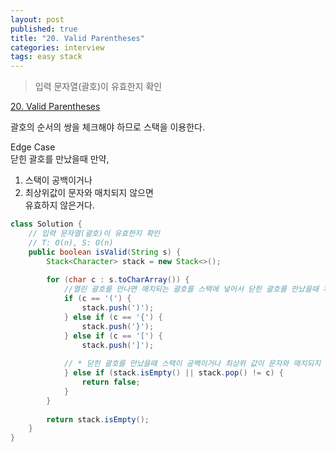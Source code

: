```yaml
---
layout: post
published: true
title: "20. Valid Parentheses"
categories: interview
tags: easy stack 
---
```


> 입력 문자열(괄호)이 유효한지 확인 

[20. Valid Parentheses](https://leetcode.com/problems/valid-parentheses/)

괄호의 순서의 쌍을 체크해야 하므로 스택을 이용한다.

Edge Case  
닫힌 괄호를 만났을때 만약,
1. 스택이 공백이거나 
2. 최상위값이 문자와 매치되지 않으면  
유효하지 않은거다.

```java
class Solution {
    // 입력 문자열(괄호)이 유효한지 확인 
    // T: O(n), S: O(n)
    public boolean isValid(String s) {
        Stack<Character> stack = new Stack<>();
        
        for (char c : s.toCharArray()) {
            //열린 괄호를 만나면 매치되는 괄호를 스택에 넣어서 닫힌 괄호를 만났을때 체크한다.
            if (c == '(') {
                stack.push(')');
            } else if (c == '{') {
                stack.push('}');
            } else if (c == '[') {
                stack.push(']');
                
            // * 닫힌 괄호를 만났을때 스택이 공백이거나 최상위 값이 문자와 매치되지 않으면 유효하지 않은거다.
            } else if (stack.isEmpty() || stack.pop() != c) {
                return false;
            }
        }
        
        return stack.isEmpty();
    }
}
```